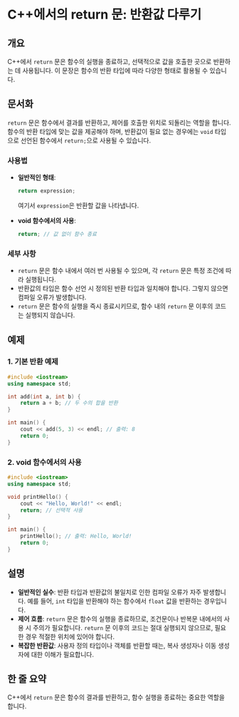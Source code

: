 <!--
Meta Description: # C++에서의 return 문: 반환값 다루기 ## 개요 C++에서 `return` 문은 함수의 실행을 종료하고, 선택적으로 값을 호출한 곳으로 반환하는 데 사용됩니다. 이 문장은 함수의 반환 타입에 따라 다양한 형태로 활용될 수 있습니다. ## 문서화 `return...
Meta Keywords: return, 함수의, int, 실행을, 합니다
-->

# C++에서의 return 문: 반환값 다루기

## 개요
C++에서 `return` 문은 함수의 실행을 종료하고, 선택적으로 값을 호출한 곳으로 반환하는 데 사용됩니다. 이 문장은 함수의 반환 타입에 따라 다양한 형태로 활용될 수 있습니다.

## 문서화
`return` 문은 함수에서 결과를 반환하고, 제어를 호출한 위치로 되돌리는 역할을 합니다. 함수의 반환 타입에 맞는 값을 제공해야 하며, 반환값이 필요 없는 경우에는 `void` 타입으로 선언된 함수에서 `return;`으로 사용될 수 있습니다.

### 사용법
- **일반적인 형태**: 
  ```cpp
  return expression;
  ```
  여기서 `expression`은 반환할 값을 나타냅니다.

- **void 함수에서의 사용**: 
  ```cpp
  return; // 값 없이 함수 종료
  ```

### 세부 사항
- `return` 문은 함수 내에서 여러 번 사용될 수 있으며, 각 `return` 문은 특정 조건에 따라 실행됩니다.
- 반환값의 타입은 함수 선언 시 정의된 반환 타입과 일치해야 합니다. 그렇지 않으면 컴파일 오류가 발생합니다.
- `return` 문은 함수의 실행을 즉시 종료시키므로, 함수 내의 `return` 문 이후의 코드는 실행되지 않습니다.

## 예제
### 1. 기본 반환 예제
```cpp
#include <iostream>
using namespace std;

int add(int a, int b) {
    return a + b; // 두 수의 합을 반환
}

int main() {
    cout << add(5, 3) << endl; // 출력: 8
    return 0;
}
```

### 2. void 함수에서의 사용
```cpp
#include <iostream>
using namespace std;

void printHello() {
    cout << "Hello, World!" << endl;
    return; // 선택적 사용
}

int main() {
    printHello(); // 출력: Hello, World!
    return 0;
}
```

## 설명
- **일반적인 실수**: 반환 타입과 반환값의 불일치로 인한 컴파일 오류가 자주 발생합니다. 예를 들어, `int` 타입을 반환해야 하는 함수에서 `float` 값을 반환하는 경우입니다.
- **제어 흐름**: `return` 문은 함수의 실행을 종료하므로, 조건문이나 반복문 내에서의 사용 시 주의가 필요합니다. `return` 문 이후의 코드는 절대 실행되지 않으므로, 필요한 경우 적절한 위치에 있어야 합니다.
- **복잡한 반환값**: 사용자 정의 타입이나 객체를 반환할 때는, 복사 생성자나 이동 생성자에 대한 이해가 필요합니다.

## 한 줄 요약
C++에서 `return` 문은 함수의 결과를 반환하고, 함수 실행을 종료하는 중요한 역할을 합니다.